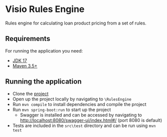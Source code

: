 # Visio Rules Engine
Rules engine for calculating loan product pricing from a set of rules.

## Requirements
For running the application you need:
- [JDK 17](https://www.oracle.com/java/technologies/downloads/#java17)
- [Maven 3.5+](https://maven.apache.org/)

## Running the application
- Clone the [project](https://github.com/stevex249/visio.rulesengine)
- Open up the project locally by navigating to `\RulesEngine`
- Run `mvn compile` to install dependencies and compile the project
- Run `mvn spring-boot:run` to start up the project
    - Swagger is installed and can be accessed by navigating to [http://localhost:8080/swagger-ui/index.html#/](http://localhost:8080/swagger-ui/index.html#/) (port 8080 is default)
- Tests are included in the `src\test` directory and can be run using `mvn test`
